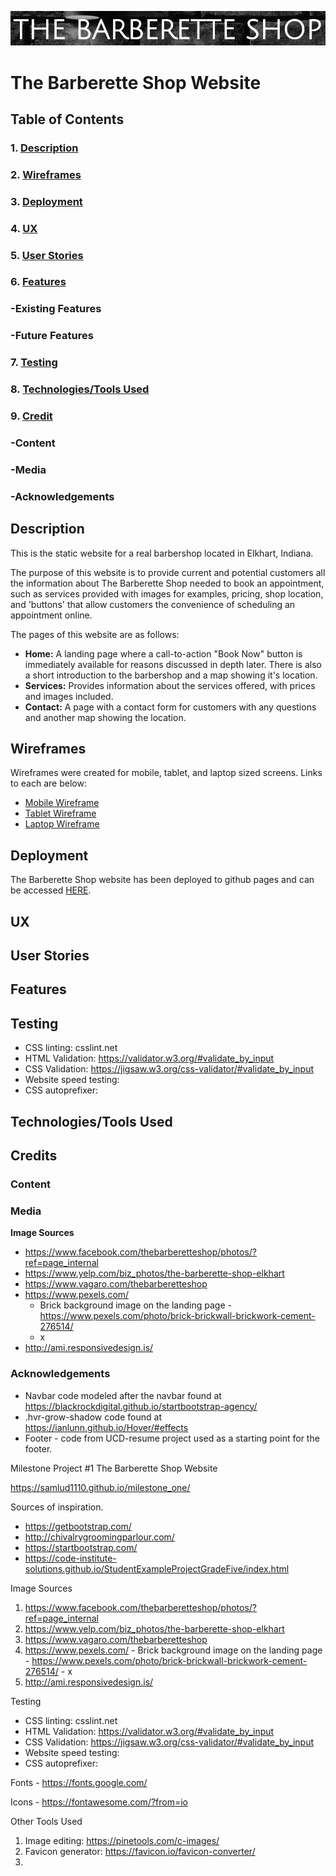 ![The Barberette Shop](assets/images/barberette_title.jpg)

# **The Barberette Shop Website**
## Table of Contents
### 1. [Description](#description)
### 2. [Wireframes](#wireframes)
### 3. [Deployment](#deployment)
### 4. [UX](#ux)
### 5. [User Stories](#stories)
### 6. [Features](#features)
###     -Existing Features
###     -Future Features
### 7. [Testing](#testing)
### 8. [Technologies/Tools Used](#tools)
### 9. [Credit](#credit)
###    -Content
###    -Media
###    -Acknowledgements


<a name="description"></a>

## Description
This is the static website for a real barbershop located in Elkhart, Indiana.

The purpose of this website is to provide current and potential customers all the information about The Barberette Shop needed to book an appointment, such as services provided with images for examples, pricing, shop location, and 'buttons' that allow customers the convenience of scheduling an appointment online.

The pages of this website are as follows:
- **Home:** A landing page where a call-to-action "Book Now" button is immediately available for reasons discussed in depth later. There is also a short introduction to the barbershop and a map showing it's location.
- **Services:** Provides information about the services offered, with prices and images included. 
- **Contact:** A page with a contact form for customers with any questions and another map showing the location.

<a name="wireframes"></a>

## Wireframes
Wireframes were created for mobile, tablet, and laptop sized screens. Links to each are below:
- [Mobile Wireframe](assets/wireframes/barberette_wire_mobile.pdf)
- [Tablet Wireframe](assets/wireframes/barberette_wire_tablet.pdf)
- [Laptop Wireframe](assets/wireframes/barberette_wire_largescreen.pdf)

<a name="deployment"></a>

## Deployment
The Barberette Shop website has been deployed to github pages and can be accessed [HERE](https://samlud1110.github.io/milestone_one/).

<a name="ux"></a>

## UX


<a name="stories"></a>

## User Stories


<a name="features"></a>

## Features


<a name="testing"></a>

## Testing
- CSS linting: csslint.net
- HTML Validation: https://validator.w3.org/#validate_by_input 
- CSS Validation: https://jigsaw.w3.org/css-validator/#validate_by_input 
- Website speed testing: 
- CSS autoprefixer:

<a name="tools"></a>

## Technologies/Tools Used
 

<a name="credit"></a>

## Credits

  ### Content
  ### Media
  **Image Sources**
  - https://www.facebook.com/thebarberetteshop/photos/?ref=page_internal
  - https://www.yelp.com/biz_photos/the-barberette-shop-elkhart 
  - https://www.vagaro.com/thebarberetteshop 
  - https://www.pexels.com/ 
    - Brick background image on the landing page - https://www.pexels.com/photo/brick-brickwall-brickwork-cement-276514/ 
    - x
  - http://ami.responsivedesign.is/

  ### Acknowledgements
  - Navbar code modeled after the navbar found at https://blackrockdigital.github.io/startbootstrap-agency/
  - .hvr-grow-shadow code found at https://ianlunn.github.io/Hover/#effects
  - Footer - code from UCD-resume project used as a starting point for the footer.



Milestone Project #1
The Barberette Shop Website



https://samlud1110.github.io/milestone_one/

Sources of inspiration.
  - https://getbootstrap.com/ 
  - http://chivalrygroomingparlour.com/
  - https://startbootstrap.com/ 
  - https://code-institute-solutions.github.io/StudentExampleProjectGradeFive/index.html 
   
  
Image Sources
  1. https://www.facebook.com/thebarberetteshop/photos/?ref=page_internal
  2. https://www.yelp.com/biz_photos/the-barberette-shop-elkhart 
  3. https://www.vagaro.com/thebarberetteshop 
  4. https://www.pexels.com/ 
    - Brick background image on the landing page - https://www.pexels.com/photo/brick-brickwall-brickwork-cement-276514/ 
    - x
  5. http://ami.responsivedesign.is/

Testing
  - CSS linting: csslint.net
  - HTML Validation: https://validator.w3.org/#validate_by_input 
  - CSS Validation: https://jigsaw.w3.org/css-validator/#validate_by_input 
  - Website speed testing: 
  - CSS autoprefixer:


Fonts - https://fonts.google.com/ 

Icons - https://fontawesome.com/?from=io 



Other Tools Used
 1. Image editing: https://pinetools.com/c-images/
 2. Favicon generator: https://favicon.io/favicon-converter/
 3. 


 